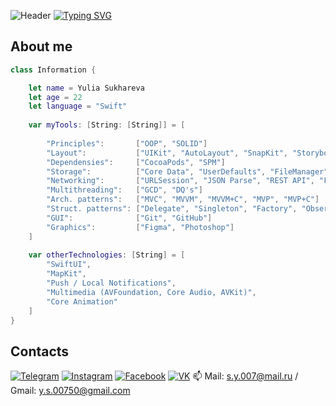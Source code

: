 ![Header](https://github.com/Suharik-228/Suharik-228/blob/main/assets/tenor.gif)
[![Typing SVG](https://readme-typing-svg.herokuapp.com?color=%2336BCF7&lines=Nice+to+meet+you+here!+)](https://git.io/typing-svg)

## About me


```swift
class Information {

    let name = Yulia Sukhareva
    let age = 22
    let language = "Swift"
    
    var myTools: [String: [String]] = [
        
        "Principles":       ["OOP", "SOLID"]
        "Layout":           ["UIKit", "AutoLayout", "SnapKit", "Storyboard"]
        "Dependensies":     ["CocoaPods", "SPM"]
        "Storage":          ["Core Data", "UserDefaults", "FileManager", "Realm"]
        "Networking":       ["URLSession", "JSON Parse", "REST API", "Firebase"]
        "Multithreading":   ["GCD", "DQ's"]
        "Arch. patterns":   ["MVC", "MVVM", "MVVM+C", "MVP", "MVP+C"]
        "Struct. patterns": ["Delegate", "Singleton", "Factory", "Observer", "Facade"]
        "GUI":              ["Git", "GitHub"]
        "Graphics":         ["Figma", "Photoshop"]
    ]
    
    var otherTechnologies: [String] = [
        "SwiftUI",
        "MapKit",
        "Push / Local Notifications",
        "Multimedia (AVFoundation, Core Audio, AVKit)",
        "Core Animation"
    ]
}
```
<!-- ## Languages and Tools
![Swift](https://img.shields.io/badge/-Swift-black?style=for-the-badge&logo=swift)
![Xcode](https://img.shields.io/badge/-Xcode-black?style=for-the-badge&logo=xcode)
![Git](https://img.shields.io/badge/-Git-black?style=for-the-badge&logo=git)
![SwiftUI](https://img.shields.io/badge/-SwiftUI-black?style=for-the-badge)
![Framework](https://img.shields.io/badge/-Framework-black?style=for-the-badge)
![CocoaPods](https://img.shields.io/badge/-CocoaPods-black?style=for-the-badge&logo=cocoapods)
![JSON](https://img.shields.io/badge/-JSON-black?style=for-the-badge&logo=json)
![Firebase](https://img.shields.io/badge/-Firebase-black?style=for-the-badge&logo=firebase)
![Realm](https://img.shields.io/badge/-Realm-black?style=for-the-badge&logo=realm)
![UIKit](https://img.shields.io/badge/-UIKit-black?style=for-the-badge&logo=uikit)
![Figma](https://img.shields.io/badge/-Figma-black?style=for-the-badge&logo=figma)
![HTML](https://img.shields.io/badge/-HTML-black?style=for-the-badge&logo=html) -->
## Contacts
[![Telegram](https://img.shields.io/badge/-Telegram-black?style=for-the-badge&logo=telegram)](https://t.me/Suharichek)
[![Instagram](https://img.shields.io/badge/-Instagram-black?style=for-the-badge&logo=instagram)](https://www.instagram.com/suharrrrrr)
[![Facebook](https://img.shields.io/badge/-Facebook-black?style=for-the-badge&logo=facebook)](https://www.facebook.com/julia.suhareva.79)
[![VK](https://img.shields.io/badge/-VK-black?style=for-the-badge&logo=vk&logoColor=4F7DB3)](https://vk.com/julkasuhareva)
📫 Mail: s.y.007@mail.ru / Gmail: y.s.00750@gmail.com
